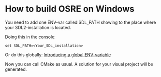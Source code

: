 # How to build OSRE on Windows

You need to add one ENV-var called SDL_PATH showing to the place where your SDL2-installation is located.

Doing this in the console:
```
set SDL_PATH=<Your_SDL_installation>
```
Or do this globally: [Introducing a global ENV-variable](https://stackoverflow.com/questions/3803581/setting-a-system-environment-variable-from-a-windows-batch-file)

Now you can call CMake as usual. A solution for your visual project will be generated.
